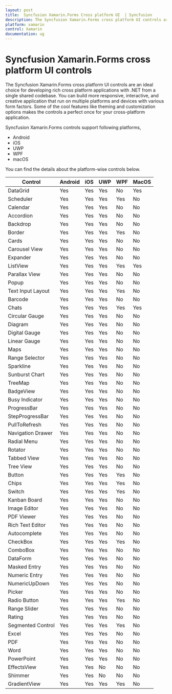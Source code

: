 ```yaml
---
layout: post
title:  Syncfusion Xamarin.Forms Cross platform UI  | Syncfusion
description: The Syncfusion Xamarin.Forms cross platform UI controls are an ideal choice for developing rich cross platform applications with .NET from a single shared codebase for Android, iOS, UWP, WPF, and macOS platforms.
platform: xamarin
control: Xamarin
documentation: ug
---
```


# Syncfusion Xamarin.Forms cross platform UI controls

The Syncfusion Xamarin.Forms cross platform UI controls are an ideal choice for developing rich cross platform applications with .NET from a single shared codebase. You can build more responsive, interactive, and creative application that run on multiple platforms and devices with various form factors. Some of the cool features like theming and customization options makes the controls a perfect once for your cross-platform application.

Syncfusion Xamarin.Forms controls support following platforms,

* Android
* iOS
* UWP
* WPF
* macOS

You can find the details about the platform-wise controls below. 

| Control           | Android | iOS  | UWP | WPF | MacOS |
|-------------------|---------|------|-----|-----|-------|
| DataGrid          | Yes     | Yes  | Yes | No  | Yes   |
| Scheduler         | Yes     | Yes  | Yes | Yes | No    |
| Calendar          | Yes     | Yes  | Yes | No  | No    |
| Accordion         | Yes     | Yes  | Yes | No  | No    |
| Backdrop          | Yes     | Yes  | Yes | No  | No    |
| Border            | Yes     | Yes  | Yes | Yes | No    |
| Cards             | Yes     | Yes  | Yes | No  | No    |
| Carousel View     | Yes     | Yes  | Yes | No  | No    |
| Expander          | Yes     | Yes  | Yes | No  | No    |
| ListView          | Yes     | Yes  | Yes | Yes | Yes   |
| Parallax View     | Yes     | Yes  | Yes | No  | No    |
| Popup             | Yes     | Yes  | Yes | No  | No    |
| Text Input Layout | Yes     | Yes  | Yes | Yes | No    |
| Barcode           | Yes     | Yes  | Yes | No  | No    |
| Chats             | Yes     | Yes  | Yes | Yes | Yes   |
| Circular Gauge    | Yes     | Yes  | Yes | No  | No    |
| Diagram           | Yes     | Yes  | Yes | No  | No    |
| Digital Gauge     | Yes     | Yes  | Yes | No  | No    |
| Linear Gauge      | Yes     | Yes  | Yes | No  | No    |
| Maps              | Yes     | Yes  | Yes | No  | No    |
| Range Selector    | Yes     | Yes  | Yes | No  | No    |
| Sparkline         | Yes     | Yes  | Yes | No  | No    |
| Sunburst Chart    | Yes     | Yes  | Yes | No  | No    |
| TreeMap           | Yes     | Yes  | Yes | No  | No    |
| BadgeView         | Yes     | Yes  | Yes | No  | No    |
| Busy Indicator    | Yes     | Yes  | Yes | No  | No    |
| ProgressBar       | Yes     | Yes  | Yes | No  | No    |
| StepProgressBar   | Yes     | Yes  | Yes | No  | No    |
| PullToRefresh     | Yes     | Yes  | Yes | No  | No    |
| Navigation Drawer | Yes     | Yes  | Yes | No  | No    |
| Radial Menu       | Yes     | Yes  | Yes | No  | No    |
| Rotator           | Yes     | Yes  | Yes | No  | No    |
| Tabbed View       | Yes     | Yes  | Yes | No  | No    |
| Tree View         | Yes     | Yes  | Yes | No  | No    |
| Button            | Yes     | Yes  | Yes | Yes | No    |
| Chips             | Yes     | Yes  | Yes | Yes | No    |
| Switch            | Yes     | Yes  | Yes | Yes | No    |
| Kanban Board      | Yes     | Yes  | Yes | No  | No    |
| Image Editor      | Yes     | Yes  | Yes | No  | No    |
| PDF Viewer        | Yes     | Yes  | Yes | No  | No    |
| Rich Text Editor  | Yes     | Yes  | Yes | No  | No    |
| Autocomplete      | Yes     | Yes  | Yes | No  | No    |
| CheckBox          | Yes     | Yes  | Yes | Yes | No    |
| ComboBox          | Yes     | Yes  | Yes | No  | No    |
| DataForm          | Yes     | Yes  | Yes | No  | No    |
| Masked Entry      | Yes     | Yes  | Yes | No  | No    |
| Numeric Entry     | Yes     | Yes  | Yes | No  | No    |
| NumericUpDown     | Yes     | Yes  | Yes | No  | No    |
| Picker            | Yes     | Yes  | Yes | No  | No    |
| Radio Button      | Yes     | Yes  | Yes | Yes | No    |
| Range Slider      | Yes     | Yes  | Yes | No  | No    |
| Rating            | Yes     | Yes  | Yes | No  | No    |
| Segmented Control | Yes     | Yes  | Yes | Yes | No    |
| Excel             | Yes     | Yes  | Yes | No  | No    |
| PDF               | Yes     | Yes  | Yes | No  | No    |
| Word              | Yes     | Yes  | Yes | No  | No    |
| PowerPoint        | Yes     | Yes  | Yes | No  | No    |
| EffectsView       | Yes     | Yes  | No  | No  | No    |
| Shimmer           | Yes     | Yes  | No  | No  | No    |
| GradientView      | Yes     | Yes  | Yes | Yes | No    |